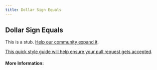 ```yaml
---
title: Dollar Sign Equals
---
```


## Dollar Sign Equals

This is a stub. [Help our community expand it](https://github.com/freeCodeCamp/guide-articles/tree/master/articles/CSS/Selectors/Attribute/Dollar-Sign-Equals/index.md).

[This quick style guide will help ensure your pull request gets accepted](https://github.com/freeCodeCamp/guide-articles/blob/master/README.md).

<!-- The article goes here, in GitHub-flavored Markdown. Feel free to add YouTube videos, images, and CodePen/JSBin embeds  -->

#### More Information:
<!-- Please add any articles you think might be helpful to read before writing the article -->


